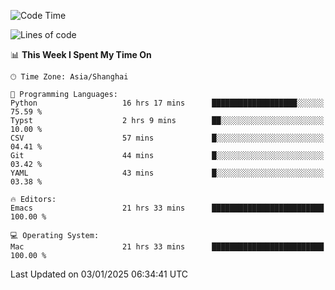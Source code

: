 <!--START_SECTION:waka-->
![Code Time](http://img.shields.io/badge/Code%20Time-2%2C439%20hrs-blue)

![Lines of code](https://img.shields.io/badge/From%20Hello%20World%20I%27ve%20Written-309.9%20thousand%20lines%20of%20code-blue)

📊 **This Week I Spent My Time On** 

```text
🕑︎ Time Zone: Asia/Shanghai

💬 Programming Languages: 
Python                   16 hrs 17 mins      ███████████████████░░░░░░   75.59 % 
Typst                    2 hrs 9 mins        ██░░░░░░░░░░░░░░░░░░░░░░░   10.00 % 
CSV                      57 mins             █░░░░░░░░░░░░░░░░░░░░░░░░   04.41 % 
Git                      44 mins             █░░░░░░░░░░░░░░░░░░░░░░░░   03.42 % 
YAML                     43 mins             █░░░░░░░░░░░░░░░░░░░░░░░░   03.38 % 

🔥 Editors: 
Emacs                    21 hrs 33 mins      █████████████████████████   100.00 % 

💻 Operating System: 
Mac                      21 hrs 33 mins      █████████████████████████   100.00 % 
```


 Last Updated on 03/01/2025 06:34:41 UTC
<!--END_SECTION:waka-->
